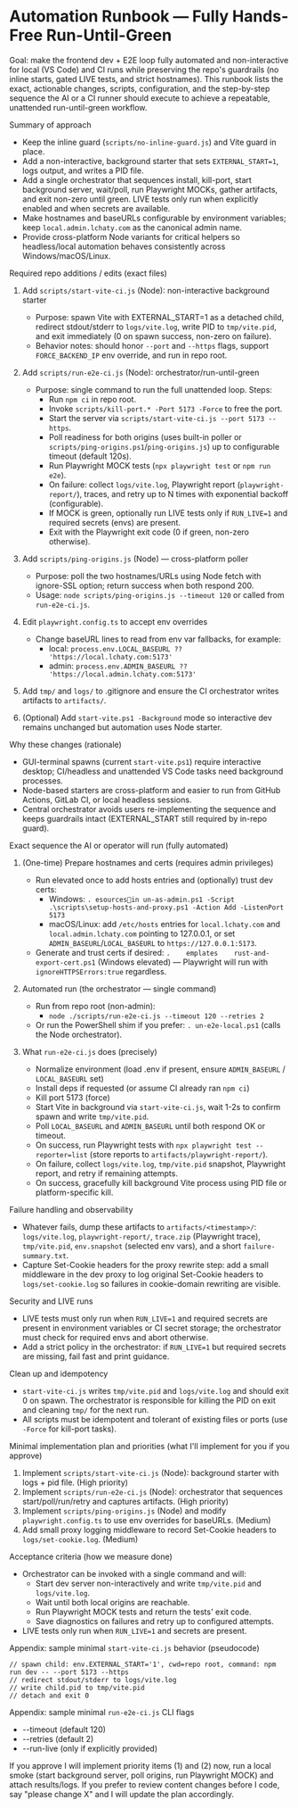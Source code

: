# Automation Runbook — Fully Hands-Free Run-Until-Green

Goal: make the frontend dev + E2E loop fully automated and non-interactive for local (VS Code) and CI runs while preserving the repo's guardrails (no inline starts, gated LIVE tests, and strict hostnames). This runbook lists the exact, actionable changes, scripts, configuration, and the step-by-step sequence the AI or a CI runner should execute to achieve a repeatable, unattended run-until-green workflow.

Summary of approach
- Keep the inline guard (`scripts/no-inline-guard.js`) and Vite guard in place.
- Add a non-interactive, background starter that sets `EXTERNAL_START=1`, logs output, and writes a PID file.
- Add a single orchestrator that sequences install, kill-port, start background server, wait/poll, run Playwright MOCKs, gather artifacts, and exit non-zero until green. LIVE tests only run when explicitly enabled and when secrets are available.
- Make hostnames and baseURLs configurable by environment variables; keep `local.admin.lchaty.com` as the canonical admin name.
- Provide cross-platform Node variants for critical helpers so headless/local automation behaves consistently across Windows/macOS/Linux.

Required repo additions / edits (exact files)
1. Add `scripts/start-vite-ci.js` (Node): non-interactive background starter
   - Purpose: spawn Vite with EXTERNAL_START=1 as a detached child, redirect stdout/stderr to `logs/vite.log`, write PID to `tmp/vite.pid`, and exit immediately (0 on spawn success, non-zero on failure).
   - Behavior notes: should honor `--port` and `--https` flags, support `FORCE_BACKEND_IP` env override, and run in repo root.

2. Add `scripts/run-e2e-ci.js` (Node): orchestrator/run-until-green
   - Purpose: single command to run the full unattended loop. Steps:
     - Run `npm ci` in repo root.
     - Invoke `scripts/kill-port.* -Port 5173 -Force` to free the port.
     - Start the server via `scripts/start-vite-ci.js --port 5173 --https`.
     - Poll readiness for both origins (uses built-in poller or `scripts/ping-origins.ps1`/`ping-origins.js`) up to configurable timeout (default 120s).
     - Run Playwright MOCK tests (`npx playwright test` or `npm run e2e`).
     - On failure: collect `logs/vite.log`, Playwright report (`playwright-report/`), traces, and retry up to N times with exponential backoff (configurable).
     - If MOCK is green, optionally run LIVE tests only if `RUN_LIVE=1` and required secrets (envs) are present.
     - Exit with the Playwright exit code (0 if green, non-zero otherwise).

3. Add `scripts/ping-origins.js` (Node) — cross-platform poller
   - Purpose: poll the two hostnames/URLs using Node fetch with ignore-SSL option; return success when both respond 200.
   - Usage: `node scripts/ping-origins.js --timeout 120` or called from `run-e2e-ci.js`.

4. Edit `playwright.config.ts` to accept env overrides
   - Change baseURL lines to read from env var fallbacks, for example:
     - local: `process.env.LOCAL_BASEURL ?? 'https://local.lchaty.com:5173'`
     - admin: `process.env.ADMIN_BASEURL ?? 'https://local.admin.lchaty.com:5173'`

5. Add `tmp/` and `logs/` to .gitignore and ensure the CI orchestrator writes artifacts to `artifacts/`.

6. (Optional) Add `start-vite.ps1 -Background` mode so interactive dev remains unchanged but automation uses Node starter.

Why these changes (rationale)
- GUI-terminal spawns (current `start-vite.ps1`) require interactive desktop; CI/headless and unattended VS Code tasks need background processes.
- Node-based starters are cross-platform and easier to run from GitHub Actions, GitLab CI, or local headless sessions.
- Central orchestrator avoids users re-implementing the sequence and keeps guardrails intact (EXTERNAL_START still required by in-repo guard).

Exact sequence the AI or operator will run (fully automated)
1) (One-time) Prepare hostnames and certs (requires admin privileges)
   - Run elevated once to add hosts entries and (optionally) trust dev certs:
     - Windows: `.
esourcesin
un-as-admin.ps1 -Script .\scripts\setup-hosts-and-proxy.ps1 -Action Add -ListenPort 5173`
     - macOS/Linux: add `/etc/hosts` entries for `local.lchaty.com` and `local.admin.lchaty.com` pointing to 127.0.0.1, or set `ADMIN_BASEURL`/`LOCAL_BASEURL` to `https://127.0.0.1:5173`.
   - Generate and trust certs if desired: `.	emplates	rust-and-export-cert.ps1` (Windows elevated) — Playwright will run with `ignoreHTTPSErrors:true` regardless.

2) Automated run (the orchestrator — single command)
   - Run from repo root (non-admin):
     - `node ./scripts/run-e2e-ci.js --timeout 120 --retries 2`
   - Or run the PowerShell shim if you prefer: `.
un-e2e-local.ps1` (calls the Node orchestrator).

3) What `run-e2e-ci.js` does (precisely)
   - Normalize environment (load .env if present, ensure `ADMIN_BASEURL` / `LOCAL_BASEURL` set)
   - Install deps if requested (or assume CI already ran `npm ci`)
   - Kill port 5173 (force)
   - Start Vite in background via `start-vite-ci.js`, wait 1-2s to confirm spawn and write `tmp/vite.pid`.
   - Poll `LOCAL_BASEURL` and `ADMIN_BASEURL` until both respond OK or timeout.
   - On success, run Playwright tests with `npx playwright test --reporter=list` (store reports to `artifacts/playwright-report/`).
   - On failure, collect `logs/vite.log`, `tmp/vite.pid` snapshot, Playwright report, and retry if remaining attempts.
   - On success, gracefully kill background Vite process using PID file or platform-specific kill.

Failure handling and observability
- Whatever fails, dump these artifacts to `artifacts/<timestamp>/`: `logs/vite.log`, `playwright-report/`, `trace.zip` (Playwright trace), `tmp/vite.pid`, `env.snapshot` (selected env vars), and a short `failure-summary.txt`.
- Capture Set-Cookie headers for the proxy rewrite step: add a small middleware in the dev proxy to log original Set-Cookie headers to `logs/set-cookie.log` so failures in cookie-domain rewriting are visible.

Security and LIVE runs
- LIVE tests must only run when `RUN_LIVE=1` and required secrets are present in environment variables or CI secret storage; the orchestrator must check for required envs and abort otherwise.
- Add a strict policy in the orchestrator: if `RUN_LIVE=1` but required secrets are missing, fail fast and print guidance.

Clean up and idempotency
- `start-vite-ci.js` writes `tmp/vite.pid` and `logs/vite.log` and should exit 0 on spawn. The orchestrator is responsible for killing the PID on exit and cleaning `tmp/` for the next run.
- All scripts must be idempotent and tolerant of existing files or ports (use `-Force` for kill-port tasks).

Minimal implementation plan and priorities (what I'll implement for you if you approve)
1. Implement `scripts/start-vite-ci.js` (Node): background starter with logs + pid file. (High priority)
2. Implement `scripts/run-e2e-ci.js` (Node): orchestrator that sequences start/poll/run/retry and captures artifacts. (High priority)
3. Implement `scripts/ping-origins.js` (Node) and modify `playwright.config.ts` to use env overrides for baseURLs. (Medium)
4. Add small proxy logging middleware to record Set-Cookie headers to `logs/set-cookie.log`. (Medium)

Acceptance criteria (how we measure done)
- Orchestrator can be invoked with a single command and will:
  - Start dev server non-interactively and write `tmp/vite.pid` and `logs/vite.log`.
  - Wait until both local origins are reachable.
  - Run Playwright MOCK tests and return the tests' exit code.
  - Save diagnostics on failures and retry up to configured attempts.
- LIVE tests only run when `RUN_LIVE=1` and secrets are present.

Appendix: sample minimal `start-vite-ci.js` behavior (pseudocode)
```
// spawn child: env.EXTERNAL_START='1', cwd=repo root, command: npm run dev -- --port 5173 --https
// redirect stdout/stderr to logs/vite.log
// write child.pid to tmp/vite.pid
// detach and exit 0
```

Appendix: sample minimal `run-e2e-ci.js` CLI flags
- --timeout <seconds> (default 120)
- --retries <n> (default 2)
- --run-live (only if explicitly provided)

If you approve I will implement priority items (1) and (2) now, run a local smoke (start background server, poll origins, run Playwright MOCK) and attach results/logs. If you prefer to review content changes before I code, say "please change X" and I will update the plan accordingly.
